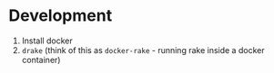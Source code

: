 # Development

1. Install docker
2. `drake` (think of this as `docker-rake` - running rake inside a docker container)

